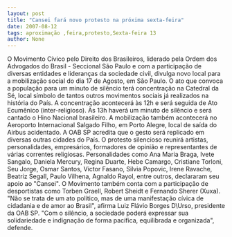 ```yaml
---
layout: post
title: "Cansei fará novo protesto na próxima sexta-feira"
date: 2007-08-12
tags: aproximação ,feira,protesto,Sexta-feira 13
author: None
---
```

O Movimento C&iacute;vico pelo Direito dos Brasileiros, liderado pela Ordem dos Advogados do Brasil - Seccional S&atilde;o Paulo e com a participa&ccedil;&atilde;o de diversas entidades e lideran&ccedil;as da sociedade civil, divulga novo local para a mobiliza&ccedil;&atilde;o social do dia 17 de Agosto, em S&atilde;o Paulo. 
O ato que convoca a popula&ccedil;&atilde;o para um minuto de sil&ecirc;ncio ter&aacute; concentra&ccedil;&atilde;o na Catedral da S&eacute;, local s&iacute;mbolo de tantos outros movimentos sociais j&aacute; realizados na hist&oacute;ria do Pa&iacute;s. A concentra&ccedil;&atilde;o acontecer&aacute; &agrave;s 12h e ser&aacute; seguida de Ato Ecum&ecirc;nico (inter-religioso). 
&Agrave;s 13h haver&aacute; um minuto de sil&ecirc;ncio e ser&aacute; cantado o Hino Nacional brasileiro. A mobiliza&ccedil;&atilde;o tamb&eacute;m acontecer&aacute; no Aeroporto Internacional Salgado Filho, em Porto Alegre, local de sa&iacute;da do Airbus acidentado. A OAB SP acredita que o gesto ser&aacute; replicado em diversas outras cidades do Pa&iacute;s. 
O protesto silencioso reunir&aacute; artistas, personalidades, empres&aacute;rios, formadores de opini&atilde;o e representantes de v&aacute;rias correntes religiosas. Personalidades como Ana Maria Braga, Ivete Sangalo, Daniela Mercury, Regina Duarte, Hebe Camargo, Cristiane Torloni, Seu Jorge, Osmar Santos, Victor Fasano, Silvia Popovic, Irene Ravache, Beatriz Segall, Paulo Vilhena, Agnaldo Rayol, entre outros, declararam seu apoio ao &quot;Cansei&quot;. 
O Movimento tamb&eacute;m conta com a participa&ccedil;&atilde;o de desportistas como Torben Graell, Robert Sheidt e Fernando Sherer (Xuxa). 
&quot;N&atilde;o se trata de um ato pol&iacute;tico, mas de uma manifesta&ccedil;&atilde;o c&iacute;vica de cidadania e de amor ao Brasil&quot;, afirma Luiz Fl&aacute;vio Borges D\Urso, presidente da OAB SP. 
&quot;Com o sil&ecirc;ncio, a sociedade poder&aacute; expressar sua solidariedade e indigna&ccedil;&atilde;o de forma pac&iacute;fica, equilibrada e organizada&quot;, defende.  